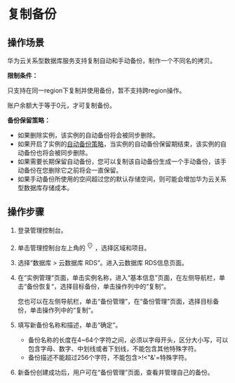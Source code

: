 # 复制备份<a name="rds_08_0009"></a>

## 操作场景<a name="section4332314314536"></a>

华为云关系型数据库服务支持复制自动和手动备份，制作一个不同名的拷贝。

**限制条件：**

只支持在同一region下复制并使用备份，暂不支持跨region操作。

账户余额大于等于0元，才可复制备份。

**备份保留策略：**

-   如果删除实例，该实例的自动备份将会被同步删除。
-   如果开启了实例的[自动备份策略](设置自动备份策略.md)，当实例的自动备份保留期结束，该实例的自动备份也将会被同步删除。
-   如果需要长期保留自动备份，您可以复制该自动备份生成一个手动备份，该手动备份在您删除它之前将会一直保留。
-   如果手动备份所使用的空间超过您的默认存储空间，则可能会增加华为云关系型数据库存储成本。

## 操作步骤<a name="section56693485162629"></a>

1.  登录管理控制台。
2.  单击管理控制台左上角的![](figures/Region灰色图标.png)，选择区域和项目。
3.  选择“数据库  \>  云数据库 RDS“。进入云数据库 RDS信息页面。
4.  在“实例管理“页面，单击实例名称，进入“基本信息”页面，在左侧导航栏，单击“备份恢复“，选择目标备份，单击操作列中的“复制“。

    您也可以在左侧导航栏，单击“备份管理”，在“备份管理”页面，选择目标备份，单击操作列中的“复制“。

5.  填写新备份名称和描述，单击“确定”。
    -   备份名称的长度在4\~64个字符之间，必须以字母开头，区分大小写，可以包含字母、数字、中划线或者下划线，不能包含其他特殊字符。
    -   备份描述不能超过256个字符，不能包含\>!<"&'=特殊字符。

6.  新备份创建成功后，用户可在“备份管理”页面，查看并管理自己的备份。

